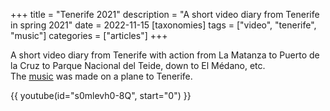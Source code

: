 +++
title = "Tenerife 2021"
description = "A short video diary from Tenerife in spring 2021"
date = 2022-11-15
[taxonomies]
tags = ["video", "tenerife", "music"]
categories = ["articles"]
+++

A short video diary from Tenerife with action from La Matanza to Puerto de la Cruz to Parque Nacional del Teide, down to El Médano, etc.  
The [music](/music) was made on a plane to Tenerife.

{{ youtube(id="s0mlevh0-8Q", start="0") }}
